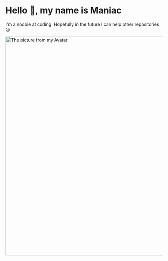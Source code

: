 # Hello 👋, my name is Maniac
I'm a noobie at coding. Hopefully in the future I can help other repositories 😃

<p align="left">
  <img width="700" length=300 src="https://github.com/Maniacxxx/Maniacxxx/blob/main/github_avatar.jpg?raw=true" alt="The picture from my Avatar"/>
</p>
